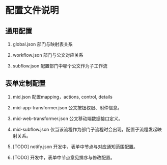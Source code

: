 ﻿# 配置文件说明

## 通用配置
1. global.json
部门与映射表关系

1. workflow.json
部门与公文对应关系

2. subflow.json
配置部门中哪个公文作为子工作流


## 表单定制配置
1. mid.json
配置mapping，actions, control, details

2. mid-app-transformer.json
公文按钮权限、附件信息。

3. mid-web-transformer.json
公文移动端数据接口定义。

4. mid-subflow.json
仅当该流程作为部门子流程时会出现，配置子流程发起映射关系。

3. [TODO] notify.json
开发中，表单中节点与对应通知范围配置。

4. [TODO]
开发中，表单中节点意见排序与修改配置。